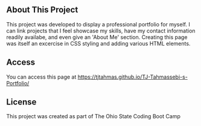 ## About This Project ##

This project was developed to display a professional portfolio for myself. I can link projects that I feel showcase my skills, have my contact information readily availabe, and even give an 'About Me' section. Creating this page was itself an excercise in CSS styling and adding various HTML elements. 

## Access ##

You can access this page at https://tjtahmas.github.io/TJ-Tahmassebi-s-Portfolio/

## License ##

This project was created as part of The Ohio State Coding Boot Camp